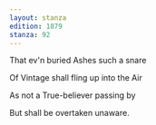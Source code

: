 ```yaml
---
layout: stanza
edition: 1879
stanza: 92
---
```


That ev'n buried Ashes such a snare

Of Vintage shall fling up into the Air

As not a True-believer passing by

But shall be overtaken unaware.